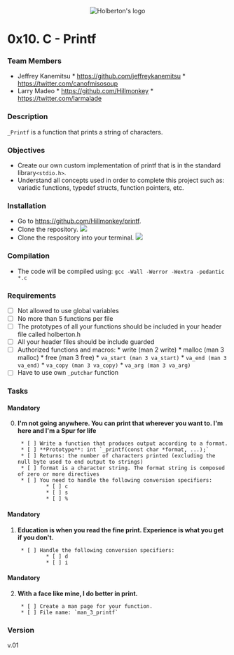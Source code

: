 <p align="center">
<img src="https://pbs.twimg.com/profile_images/644908719050850305/LbLzZ2vf.jpg" alt="Holberton's logo"/>
</p>

# 0x10. C - Printf #

### Team Members ###
* Jeffrey Kanemitsu
        * https://github.com/jeffreykanemitsu
        * https://twitter.com/canofmisosoup
* Larry Madeo
        * https://github.com/Hillmonkey
        * https://twitter.com/larmalade

### Description ###
`_Printf` is a function that prints a string of characters.
### Objectives ###
* Create our own custom implementation of printf that is in the standard library`<stdio.h>`.
* Understand all concepts used in order to complete this project such as: variadic functions, typedef structs, function pointers, etc.

### Installation ###

* Go to https://github.com/Hillmonkey/printf.
* Clone the repository.
![](http://imgur.com/Ab6NxXs.gif)
* Clone the respository into your terminal.
![](http://imgur.com/BCHiNoy.gif)

### Compilation ###
* The code will be compiled using:
`gcc -Wall -Werror -Wextra -pedantic *.c`
### Requirements ###
* [ ] Not allowed to use global variables
* [ ] No more than 5 functions per file
* [ ] The prototypes of all your functions should be included in your header file called holberton.h
* [ ] All your header files should be include guarded
* [ ] Authorized functions and macros:
        * write (man 2 write)
        * malloc (man 3 malloc)
        * free (man 3 free)
        * `va_start (man 3 va_start)`
        * `va_end (man 3 va_end)`
        * `va_copy (man 3 va_copy)`
        * `va_arg (man 3 va_arg)`
* [ ] Have to use own `_putchar` function

### Tasks ###
#### Mandatory ####

0. **I'm not going anywhere. You can print that wherever you want to. I'm here and I'm a Spur for life**

        * [ ] Write a function that produces output according to a format.
        * [ ] **Prototype**: int `_printf(const char *format, ...);`
        * [ ] Returns: the number of characters printed (excluding the null byte used to end output to strings)
        * [ ] format is a character string. The format string is composed of zero or more directives
        * [ ] You need to handle the following conversion specifiers:
                * [ ] c
                * [ ] s
                * [ ] %

#### Mandatory ####

1. **Education is when you read the fine print. Experience is what you get if you don't.**

        * [ ] Handle the following conversion specifiers:
                * [ ] d
                * [ ] i

#### Mandatory ####

2. **With a face like mine, I do better in print.**

        * [ ] Create a man page for your function.
        * [ ] File name: `man_3_printf`

### Version ###
v.01

